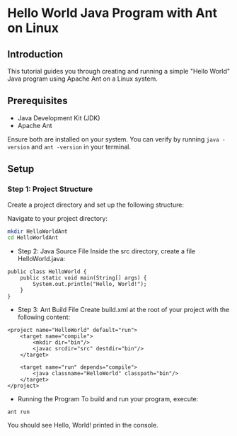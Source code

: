 # Hello World Java Program with Ant on Linux

## Introduction
This tutorial guides you through creating and running a simple "Hello World" Java program using Apache Ant on a Linux system.

## Prerequisites
- Java Development Kit (JDK)
- Apache Ant

Ensure both are installed on your system. You can verify by running `java -version` and `ant -version` in your terminal.

## Setup

### Step 1: Project Structure
Create a project directory and set up the following structure:



Navigate to your project directory:
```bash
mkdir HelloWorldAnt
cd HelloWorldAnt
```

- Step 2: Java Source File
Inside the src directory, create a file HelloWorld.java:



```
public class HelloWorld {
    public static void main(String[] args) {
        System.out.println("Hello, World!");
    }
}
```
- Step 3: Ant Build File
Create build.xml at the root of your project with the following content:

```
<project name="HelloWorld" default="run">
    <target name="compile">
        <mkdir dir="bin"/>
        <javac srcdir="src" destdir="bin"/>
    </target>

    <target name="run" depends="compile">
        <java classname="HelloWorld" classpath="bin"/>
    </target>
</project>

```


- Running the Program
To build and run your program, execute:

```
ant run
```

You should see Hello, World! printed in the console.
